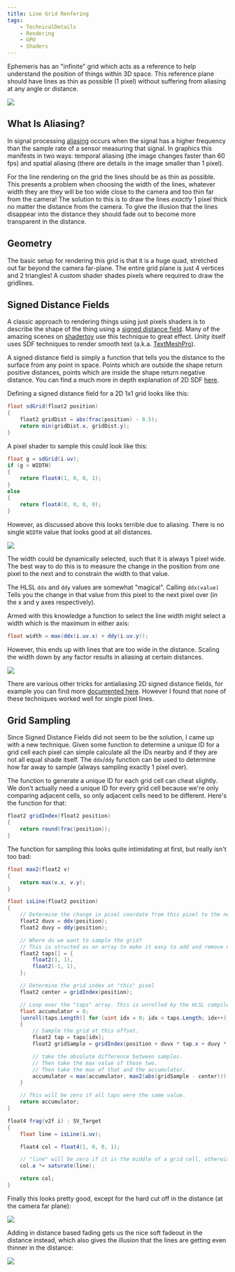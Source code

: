 ```yaml
---
title: Line Grid Renfering
tags:
    - TechnicalDetails
    - Rendering
    - GPU
    - Shaders
---
```


Ephemeris has an "infinite" grid which acts as a reference to help understand the position of things within 3D space. This reference plane should have lines as thin as possible (1 pixel) without suffering from aliasing at any angle or distance.

![](Images/ReferencePlane.jpg)

## What Is Aliasing?
In signal processing [aliasing](https://en.wikipedia.org/wiki/Aliasing) occurs when the signal has a higher frequency than the sample rate of a sensor measuring that signal. In graphics this manifests in two ways: temporal aliasing (the image changes faster than 60 fps) and spatial aliasing (there are details in the image smaller than 1 pixel).

For the line rendering on the grid the lines should be as thin as possible. This presents a problem when choosing the width of the lines, whatever width they are they will be too wide close to the camera and too thin far from the camera! The solution to this is to draw the lines _exactly_ 1 pixel thick no matter the distance from the camera. To give the illusion that the lines disappear into the distance they should fade out to become more transparent in the distance.

## Geometry
The basic setup for rendering this grid is that it is a huge quad, stretched out far beyond the camera far-plane. The entire grid plane is just 4 vertices and 2 triangles! A custom shader shades pixels where required to draw the gridlines.

## Signed Distance Fields
A classic approach to rendering things using just pixels shaders is to describe the shape of the thing using a [signed distance field](https://en.wikipedia.org/wiki/Signed_distance_function). Many of the amazing scenes on [shadertoy](https://www.shadertoy.com/) use this technique to great effect. Unity itself uses SDF techniques to render smooth text (a.k.a. [TextMeshPro](https://docs.unity3d.com/Packages/com.unity.textmeshpro@4.0/manual/FontAssetsSDF.html)).

A signed distance field is simply a function that tells you the distance to the surface from any point in space. Points which are outside the shape return positive distances, points which are inside the shape return negative distance. You can find a much more in depth explanation of 2D SDF [here](https://www.ronja-tutorials.com/post/034-2d-sdf-basics/).

Defining a signed distance field for a 2D 1x1 grid looks like this:

```c#
float sdGrid(float2 position)
{
	float2 gridDist = abs(frac(position) - 0.5);
	return min(gridDist.x, gridDist.y);
}
```

A pixel shader to sample this could look like this:

```C#
float g = sdGrid(i.uv);
if (g < WIDTH)
{
	return float4(1, 0, 0, 1);
}
else
{
	return float4(0, 0, 0, 0);
}
```

However, as discussed above this looks terrible due to aliasing. There is no single `WIDTH` value that looks good at all distances.

![](Images/ReferencePlaneAliased1.png)

The width could be dynamically selected, such that it is always 1 pixel wide. The best way to do this is to measure the change in the position from one pixel to the next and to constrain the width to that value.

The HLSL `ddx` and `ddy` values are somewhat "magical". Calling `ddx(value)` Tells you the change in that value from this pixel to the next pixel over (in the x and y axes respectively).

Armed with this knowledge a function to select the line width might select a width which is the maximum in either axis:

```csharp
float width = max(ddx(i.uv.x) + ddy(i.uv.y));
```

However, this ends up with lines that are too wide in the distance. Scaling the width down by any factor results in aliasing at certain distances.

![](Images/ReferencePlaneTooWide.png)

There are various other tricks for antialiasing 2D signed distance fields, for example you can find more [documented here](https://drewcassidy.me/2020/06/26/sdf-antialiasing/). However I found that none of these techniques worked well for single pixel lines.

## Grid Sampling
Since Signed Distance Fields did not seem to be the solution, I came up with a new technique. Given some function to determine a unique ID for a grid cell each pixel can simple calculate all the IDs nearby and if they are not all equal shade itself. The `ddx`/`ddy` function can be used to determine how far away to sample (always sampling exactly 1 pixel over).

The function to generate a unique ID for each grid cell can cheat slightly. We don't actually need a unique ID for every grid cell because we're only comparing adjacent cells, so only adjacent cells need to be different. Here's the function for that:

```csharp
float2 gridIndex(float2 position)
{
	return round(frac(position));
}
```

The function for sampling this looks quite intimidating at first, but really isn't too bad:

```csharp
float max2(float2 v)
{
	return max(v.x, v.y);
}

float isLine(float2 position)
{
	// Determine the change in pixel coordate from this pixel to the next one over in x and y axes
	float2 duvx = ddx(position);
	float2 duvy = ddy(position);

	// Where do we want to sample the grid?
	// This is structed as an array to make it easy to add and remove new samples.
	float2 taps[] = {
		float2(1, 1),
		float2(-1, 1),
	};

	// Determine the grid index at "this" pixel
	float2 center = gridIndex(position);

	// Loop over the "taps" array. This is unrolled by the HLSL compiler.
	float accumulator = 0;
	[unroll(taps.Length)] for (uint idx = 0; idx < taps.Length; idx++)
	{
		// Sample the grid at this offset.
		float2 tap = taps[idx];
		float2 gridSample = gridIndex(position + duvx * tap.x + duvy * tap.y);

		// take the absolute difference between samples.
		// Then take the max value of those two.
		// Then take the max of that and the accumulator.
		accumulator = max(accumulator, max2(abs(gridSample - center)));
	}

	// This will be zero if all taps were the same value.
	return accumulator;
}

float4 frag(v2f i) : SV_Target
{
	float line = isLine(i.uv);

	float4 col = float4(1, 0, 0, 1);

	// "line" will be zero if it is the middle of a grid cell, otherwise it will have some other value >= 1.
	col.a *= saturate(line);

	return col;
}
```

Finally this looks pretty good, except for the hard cut off in the distance (at the camera far plane):

![](Images/ReferencePlaneSharp.png)

Adding in distance based fading gets us the nice soft fadeout in the distance instead, which also gives the illusion that the lines are getting even thinner in the distance:

![](Images/ReferencePlane.jpg)
